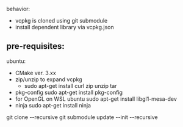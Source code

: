 behavior:

- vcpkg is cloned using git submodule
- install dependent library via vcpkg.json



pre-requisites:
--------------------

ubuntu: 

* CMake ver. 3.xx
* zip/unzip to expand vcpkg
  * sudo apt-get install curl zip unzip tar
* pkg-config
    sudo apt-get install pkg-config
* for OpenGL on WSL ubuntu
    sudo apt-get install libgl1-mesa-dev
* ninja
    sudo apt-get install ninja

git clone --recursive 
git submodule update --init --recursive

